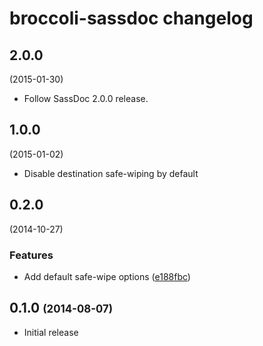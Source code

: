 # broccoli-sassdoc changelog

## 2.0.0
(2015-01-30)

* Follow SassDoc 2.0.0 release.

## 1.0.0
(2015-01-02)

* Disable destination safe-wiping by default

## 0.2.0
(2014-10-27)

### Features

* Add default safe-wipe options
([e188fbc](https://github.com/SassDoc/grunt-sassdoc/commit/e188fbcf43a6cc632629ff0073d8b4c68c232fa2))

## 0.1.0 <span style="font-size: .8em">(2014-08-07)</span>

* Initial release
